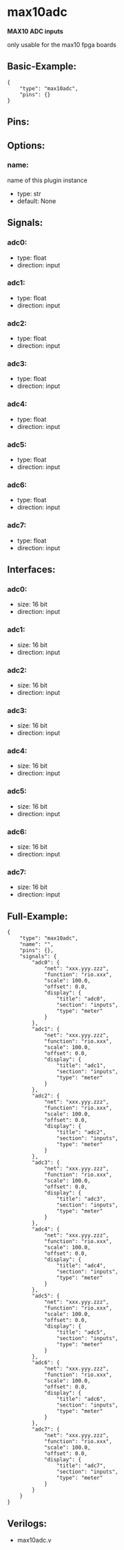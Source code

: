 # max10adc
**MAX10 ADC inputs**

only usable for the max10 fpga boards

## Basic-Example:
```
{
    "type": "max10adc",
    "pins": {}
}
```

## Pins:


## Options:
### name:
name of this plugin instance

 * type: str
 * default: None


## Signals:
### adc0:

 * type: float
 * direction: input

### adc1:

 * type: float
 * direction: input

### adc2:

 * type: float
 * direction: input

### adc3:

 * type: float
 * direction: input

### adc4:

 * type: float
 * direction: input

### adc5:

 * type: float
 * direction: input

### adc6:

 * type: float
 * direction: input

### adc7:

 * type: float
 * direction: input


## Interfaces:
### adc0:

 * size: 16 bit
 * direction: input

### adc1:

 * size: 16 bit
 * direction: input

### adc2:

 * size: 16 bit
 * direction: input

### adc3:

 * size: 16 bit
 * direction: input

### adc4:

 * size: 16 bit
 * direction: input

### adc5:

 * size: 16 bit
 * direction: input

### adc6:

 * size: 16 bit
 * direction: input

### adc7:

 * size: 16 bit
 * direction: input


## Full-Example:
```
{
    "type": "max10adc",
    "name": "",
    "pins": {},
    "signals": {
        "adc0": {
            "net": "xxx.yyy.zzz",
            "function": "rio.xxx",
            "scale": 100.0,
            "offset": 0.0,
            "display": {
                "title": "adc0",
                "section": "inputs",
                "type": "meter"
            }
        },
        "adc1": {
            "net": "xxx.yyy.zzz",
            "function": "rio.xxx",
            "scale": 100.0,
            "offset": 0.0,
            "display": {
                "title": "adc1",
                "section": "inputs",
                "type": "meter"
            }
        },
        "adc2": {
            "net": "xxx.yyy.zzz",
            "function": "rio.xxx",
            "scale": 100.0,
            "offset": 0.0,
            "display": {
                "title": "adc2",
                "section": "inputs",
                "type": "meter"
            }
        },
        "adc3": {
            "net": "xxx.yyy.zzz",
            "function": "rio.xxx",
            "scale": 100.0,
            "offset": 0.0,
            "display": {
                "title": "adc3",
                "section": "inputs",
                "type": "meter"
            }
        },
        "adc4": {
            "net": "xxx.yyy.zzz",
            "function": "rio.xxx",
            "scale": 100.0,
            "offset": 0.0,
            "display": {
                "title": "adc4",
                "section": "inputs",
                "type": "meter"
            }
        },
        "adc5": {
            "net": "xxx.yyy.zzz",
            "function": "rio.xxx",
            "scale": 100.0,
            "offset": 0.0,
            "display": {
                "title": "adc5",
                "section": "inputs",
                "type": "meter"
            }
        },
        "adc6": {
            "net": "xxx.yyy.zzz",
            "function": "rio.xxx",
            "scale": 100.0,
            "offset": 0.0,
            "display": {
                "title": "adc6",
                "section": "inputs",
                "type": "meter"
            }
        },
        "adc7": {
            "net": "xxx.yyy.zzz",
            "function": "rio.xxx",
            "scale": 100.0,
            "offset": 0.0,
            "display": {
                "title": "adc7",
                "section": "inputs",
                "type": "meter"
            }
        }
    }
}
```

## Verilogs:
 * max10adc.v
